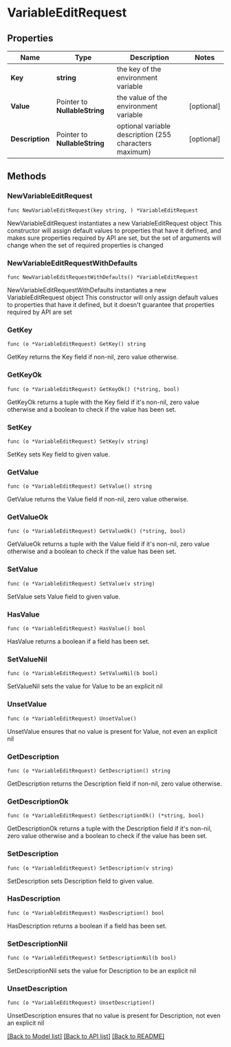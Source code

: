 # VariableEditRequest

## Properties

Name | Type | Description | Notes
------------ | ------------- | ------------- | -------------
**Key** | **string** | the key of the environment variable | 
**Value** | Pointer to **NullableString** | the value of the environment variable | [optional] 
**Description** | Pointer to **NullableString** | optional variable description (255 characters maximum) | [optional] 

## Methods

### NewVariableEditRequest

`func NewVariableEditRequest(key string, ) *VariableEditRequest`

NewVariableEditRequest instantiates a new VariableEditRequest object
This constructor will assign default values to properties that have it defined,
and makes sure properties required by API are set, but the set of arguments
will change when the set of required properties is changed

### NewVariableEditRequestWithDefaults

`func NewVariableEditRequestWithDefaults() *VariableEditRequest`

NewVariableEditRequestWithDefaults instantiates a new VariableEditRequest object
This constructor will only assign default values to properties that have it defined,
but it doesn't guarantee that properties required by API are set

### GetKey

`func (o *VariableEditRequest) GetKey() string`

GetKey returns the Key field if non-nil, zero value otherwise.

### GetKeyOk

`func (o *VariableEditRequest) GetKeyOk() (*string, bool)`

GetKeyOk returns a tuple with the Key field if it's non-nil, zero value otherwise
and a boolean to check if the value has been set.

### SetKey

`func (o *VariableEditRequest) SetKey(v string)`

SetKey sets Key field to given value.


### GetValue

`func (o *VariableEditRequest) GetValue() string`

GetValue returns the Value field if non-nil, zero value otherwise.

### GetValueOk

`func (o *VariableEditRequest) GetValueOk() (*string, bool)`

GetValueOk returns a tuple with the Value field if it's non-nil, zero value otherwise
and a boolean to check if the value has been set.

### SetValue

`func (o *VariableEditRequest) SetValue(v string)`

SetValue sets Value field to given value.

### HasValue

`func (o *VariableEditRequest) HasValue() bool`

HasValue returns a boolean if a field has been set.

### SetValueNil

`func (o *VariableEditRequest) SetValueNil(b bool)`

 SetValueNil sets the value for Value to be an explicit nil

### UnsetValue
`func (o *VariableEditRequest) UnsetValue()`

UnsetValue ensures that no value is present for Value, not even an explicit nil
### GetDescription

`func (o *VariableEditRequest) GetDescription() string`

GetDescription returns the Description field if non-nil, zero value otherwise.

### GetDescriptionOk

`func (o *VariableEditRequest) GetDescriptionOk() (*string, bool)`

GetDescriptionOk returns a tuple with the Description field if it's non-nil, zero value otherwise
and a boolean to check if the value has been set.

### SetDescription

`func (o *VariableEditRequest) SetDescription(v string)`

SetDescription sets Description field to given value.

### HasDescription

`func (o *VariableEditRequest) HasDescription() bool`

HasDescription returns a boolean if a field has been set.

### SetDescriptionNil

`func (o *VariableEditRequest) SetDescriptionNil(b bool)`

 SetDescriptionNil sets the value for Description to be an explicit nil

### UnsetDescription
`func (o *VariableEditRequest) UnsetDescription()`

UnsetDescription ensures that no value is present for Description, not even an explicit nil

[[Back to Model list]](../README.md#documentation-for-models) [[Back to API list]](../README.md#documentation-for-api-endpoints) [[Back to README]](../README.md)


